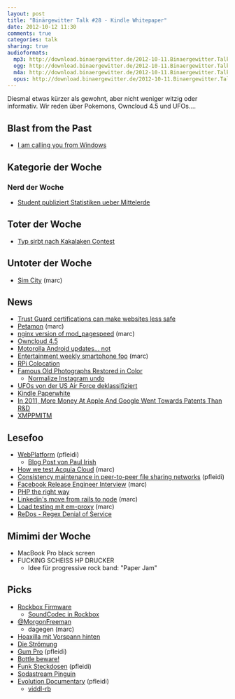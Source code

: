 ```yaml
---
layout: post
title: "Binärgewitter Talk #28 - Kindle Whitepaper"
date: 2012-10-12 11:30
comments: true
categories: talk
sharing: true
audioformats:
  mp3: http://download.binaergewitter.de/2012-10-11.Binaergewitter.Talk.28.mp3
  ogg: http://download.binaergewitter.de/2012-10-11.Binaergewitter.Talk.28.ogg
  m4a: http://download.binaergewitter.de/2012-10-11.Binaergewitter.Talk.28.m4a
  opus: http://download.binaergewitter.de/2012-10-11.Binaergewitter.Talk.28.opus
---
```

Diesmal etwas kürzer als gewohnt, aber nicht weniger witzig oder informativ. Wir reden über Pokemons, Owncloud 4.5 und UFOs....

## Blast from the Past

- [I am calling you from Windows]( http://arstechnica.com/tech-policy/2012/10/i-am-calling-you-from-windows-a-tech-support-scammer-dials-ars-technica/ )

## Kategorie der Woche
### Nerd der Woche

- [Student publiziert Statistiken ueber Mittelerde]( http://entertainment.slashdot.org/story/12/10/08/1249240/student-publishes-extensive-statistics-on-the-population-of-middle-earth )

## Toter der Woche

- [Typ sirbt nach Kakalaken Contest]( http://www.bbc.co.uk/news/world-us-canada-19879379 )

## Untoter der Woche

- [Sim City]( http://www.youtube.com/watch?v=yWLClUwAHGc ) (marc)

## News

- [Trust Guard certifications can make websites less safe]( http://arstechnica.com/security/2012/10/mcafee-trust-guard-certifications-can-make-websites-less-safe/ )
- [Petamon]( http://features.peta.org/pokemon-black-and-white-parody/ ) (marc)
- [nginx version of mod_pagespeed]( https://github.com/pagespeed/ngx_pagespeed ) (marc)
- [Owncloud 4.5]( https://owncloud.com/blog/another-great-community-effort-meet-owncloud-4-5 )
- [Motorolla Android updates... not]( http://news.cnet.com/8301-1035_3-57526994-94/android-users-outraged-over-motorolas-broken-promise/ )
- [Entertainment weekly smartphone foo]( http://mashable.com/2012/10/02/ew-has-smartphone-inside/ ) (marc)
- [RPi Colocation]( https://www.edis.at/en/server/colocation/austria/raspberrypi/ )
- [Famous Old Photographs Restored in Color]( http://www.boredpanda.org/famous-old-photographs-restored-in-color/ )
    - [Normalize Instagram undo]( http://www.huffingtonpost.com/bianca-bosker/normalize-instagram-app_b_1812556.html )
- [UFOs von der US Air Force deklassifiziert]( http://www.extremetech.com/extreme/137505-us-air-forces-1950s-supersonic-flying-saucer-declassified )
- [Kindle Paperwhite](http://www.amazon.de/gp/product/B007OZO03M/ref=as_li_ss_tl?ie=UTF8&camp=1638&creative=19454&creativeASIN=B007OZO03M&linkCode=as2&tag=trektrip )
- [In 2011, More Money At Apple And Google Went Towards Patents Than R&D]( http://androidheadlines.com/2012/10/featured-in-2011-more-money-at-apple-and-google-went-towards-patents-than-rd.html )
- [XMPPMITM]( https://github.com/iamultra/xmppmitm )

## Lesefoo

- [WebPlatform]( http://webplatform.org ) (pfleidi)
    * [Blog Post von Paul Irish]( http://paulirish.com/2012/why-im-so-excited-about-web-platform-docs/ )
- [How we test Acquia Cloud]( http://www.youtube.com/watch?feature=player_embedded&v=mWtJwlv7TtU ) (marc)
- [Consistency maintenance in peer-to-peer file sharing networks]( http://citeseerx.ist.psu.edu/viewdoc/summary?doi=10.1.1.6.8122 ) (pfleidi)
- [Facebook Release Engineer Interview]( http://www.businessweek.com/articles/2012-10-08/the-only-earthling-with-a-facebook-dislike-button ) (marc)
- [PHP the right way]( http://www.phptherightway.com/ )
- [Linkedin's move from rails to node]( http://ikaisays.com/2012/10/04/clearing-up-some-things-about-linkedin-mobiles-move-from-rails-to-node-js/ ) (marc)
- [Load testing mit em-proxy]( http://pulse.sportngin.com/news_article/show/153460 ) (marc)
- [ReDos - Regex Denial of Service]( http://en.wikipedia.org/wiki/ReDoS )

## Mimimi der Woche

- MacBook Pro black screen
- FUCKING SCHEISS HP DRUCKER
    * Idee für progressive rock band: "Paper Jam"

## Picks

- [Rockbox Firmware]( http://www.rockbox.org/ )
  - [SoundCodec in Rockbox](http://www.rockbox.org/wiki/SoundCodecs )
- [@MorgonFreeman]( https://twitter.com/morgonfreeman )
    * dagegen (marc)
- [Hoaxilla mit Vorspann hinten](http://www.hoaxilla.com/)
- [Die Strömung](http://www.audioponies.de/ )
- [Gum Pro]( https://www.amazon.de/dp/B001BWQTOC/ref=as_li_ss_til?tag=pfleidi-21 ) (pfleidi)
- [Bottle beware!]( https://www.youtube.com/watch?v=4dKwHOfd2dk&feature=player_embedded )
- [Funk Steckdosen]( https://www.amazon.de/dp/B001AX8QUM/ref=as_li_ss_til?tag=pfleidi-21 ) (pfleidi)
- [Sodastream Pinguin](http://www.amazon.de/gp/product/B000PJ56E6/ref=as_li_ss_tl?ie=UTF8&camp=1638&creative=19454&creativeASIN=B000PJ56E6&linkCode=as2&tag=trektrip )
- [Evolution Documentary]( http://www.youtube.com/user/EvolutionDocumentary ) (pfleidi)
    * [viddl-rb]( https://github.com/rb2k/viddl-rb )

